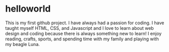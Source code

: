 # helloworld
This is my first github project.
I have always had a passion for coding. I have taught myself HTML, CSS, and Javascript and I love to learn about web design and coding because there is always something new to learn! I enjoy reading, crafts, sports, and spending time with my family and playing with my beagle Luna. 
